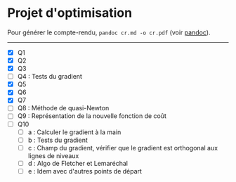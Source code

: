 # Projet d'optimisation

Pour générer le compte-rendu, `pandoc cr.md -o cr.pdf` (voir [pandoc](https://pandoc.org/)).

***

- [x] Q1
- [x] Q2
- [x] Q3
- [ ] Q4 : Tests du gradient
- [x] Q5
- [x] Q6
- [x] Q7
- [ ] Q8 : Méthode de quasi-Newton
- [ ] Q9 : Représentation de la nouvelle fonction de coût
- [ ] Q10
  - [ ] a : Calculer le gradient à la main
  - [ ] b : Tests du gradient
  - [ ] c : Champ du gradient, vérifier que le gradient est orthogonal aux lignes de niveaux
  - [ ] d : Algo de Fletcher et Lemaréchal
  - [ ] e : Idem avec d'autres points de départ
